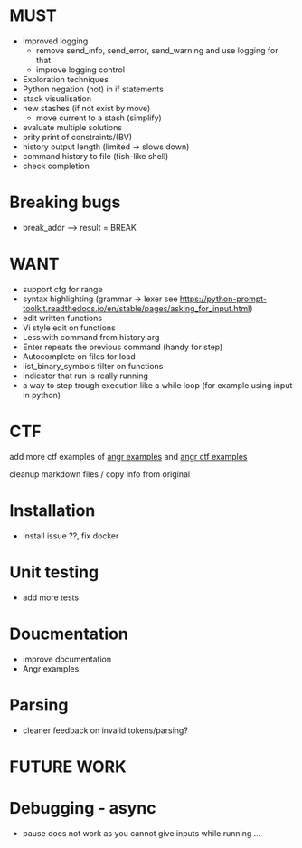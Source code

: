# MUST
- improved logging 
    - remove send_info, send_error, send_warning and use logging for that
    - improve logging control
- Exploration techniques
- Python negation (not) in if statements
- stack visualisation
- new stashes (if not exist by move)
    - move current to a stash (simplify)
- evaluate multiple solutions
- prity print of constraints/(BV)
- history output length (limited -> slows down)
- command history to file (fish-like shell)
- check completion

# Breaking bugs
- break_addr --> result = BREAK

# WANT
- support cfg for range
- syntax highlighting (grammar -> lexer see https://python-prompt-toolkit.readthedocs.io/en/stable/pages/asking_for_input.html)
- edit written functions
- Vi style edit on functions
- Less with command from history arg
- Enter repeats the previous command (handy for step)
- Autocomplete on files for load
- list_binary_symbols filter on functions
- indicator that run is really running
- a way to step trough execution like a while loop (for example using input in python)

# CTF
add more ctf examples of [angr examples](https://docs.angr.io/en/latest/examples.html) and [angr ctf examples](https://docs.angr.io/en/latest/appendix/more-examples.html)

cleanup markdown files / copy info from original

# Installation
- Install issue ??, fix docker

# Unit testing
- add more tests

# Doucmentation
- improve documentation
- Angr examples

# Parsing
- cleaner feedback on invalid tokens/parsing?

# FUTURE WORK
# Debugging - async
- pause does not work as you cannot give inputs while running ...

